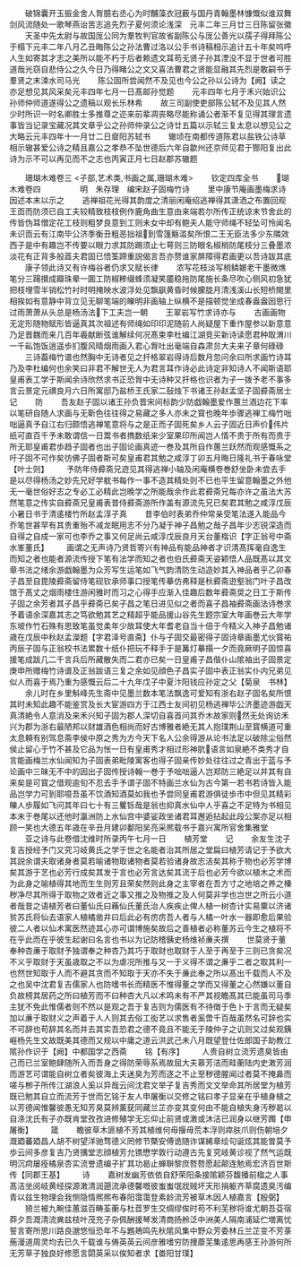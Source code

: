<!-- { "loadSidebar": true } -->
　　破锦囊开玉振金舍人胷臆右丞心为时黼藻衣冠薮与国丹青翰墨林慷慨似谁双舞剑风流随处一歌琴燕诒苦志追先烈子夏何须论浅深　元丰二年三月廿三日陈留张徽
　　天圣中先太尉与故国厐公同为羣牧判官故省副陈公与厐公善光以孺子得拜陈公于榻下元丰二年八月乙丑晦陈公之孙法曹过洛以公手书诗稿相示追计五十年矣呜呼人生如寄其才志之美所以能不朽于后者赖遗文耳苟无贤子孙其湮没不显于世者可胜道哉光窃自悲侍公之久今日乃得睹公之文又喜法曹君之贤能显融其先烈是敢嗣书于羣贤之末涑水司马光
　　陈公固所尝闻然不及见也今公之孙以公诗为【阙】读之亦足想见其风采矣元丰四年七月一日髙邮孙觉题
　　元丰四年七月于禾兴始识公孙师仲师道遂得公之遗稿以观长乐林希
　　故三司副使吏部陈公轼不及见其人然少时所识一时名卿胜士多推尊之迩来前辈凋丧略尽能称诵公者渐不复见得其理言遗事皆当记录宝藏况其文章乎公之孙师仲录公之诗廿五篇以示轼三复太息以想见公之大略云元丰四年十一月廿二日睂阳苏轼书
　　辙顷在南都传道陈君以盐铁公诗草相示辙甚爱公诗之精且嘉公之孝恭不坠世德后六年自歙州还京师见君于酂阳复出此诗为示不可以再见而不之志也丙寅正月七日赵郡苏辙题

　　珊瑚木难卷三
<子部,艺术类,书画之属,珊瑚木难>
　　钦定四库全书
　　瑚木难卷四　　　　　明　朱存理　编宋赵子固梅竹诗
　　里中康节庵画墨梅求诗因述本末以示之
　　逃禅祖花光得其韵度之清丽闲庵绍逃禅得其潇洒之布置回观王靣而防须已自工夫较精致枝枝例作鹿角曲生意由来端若尔所传正统谅末节舍此的传皆伪耳僧定花工枝则粗梦良意到工则未女中却有鲍夫人能守师绳不轻坠可怜闻名未识靣云有江南毕公济季衡丑粗恶拙祖到雪篷觞滥矣所恨二王无臣法多少东隣效西子是中有趣岂不传要以眼力求其防踢须止七萼则三防眼名椒梢防尾枝分三叠墨浓淡花有正背多般蕋夫君固已悟筌蹄重説偈言吾亦赘谁家屏障得君画更以吾诗跋其底
　　康子领此诗又有许梅谷者仍求又赋长律
　　浓写花枝淡写梢鳞皴老干墨微燋笔分三踼攅成瓣珠晕一圎工防椒糁缀蜂须凝笑靥稳拖防尾施长条尽吹心侧风初急犹把枝埋雪半销松竹衬时明掩映水波浮处见飘飖黄昏时候朦胧月清浅溪山长短桥閙里相挨如有意静中背立见无聊笔端的皪明非画轴上纵横不是描顿觉坐成春盎盎因思行过雨萧萧从头总是杨汤法下工夫岂一朝
　　王翠岩写竹求诗亦与
　　古画画物无定形随物赋形皆逼真其次祖述有师绳如印印泥随前人尚疑屋下重作屋参以新意意乃足晋魏而来几百年羲献断弦谁解续何况髙束李杜编江湖竞买新诗读愿君种取渭川一千畆饱饭逍遥歩扪腹风晴烟雨画入君心胷吐出毫端自森肃贠大夫来子章何碌碌
　　三诗葢梅竹谱也然胸中无诗者见之扞格翠岩得诗后数月忽问余曰所求画竹诗耳乃及李杜编何也余笑曰非君不解世无人为君言耳作诗必此诗定非知诗人不闻斯语耶皇甫表工学于斯闻余诗欣然求书正恐胷中无诗种又扞格也识者为子一拨予老不事多言云景定元禩良月六日所寓邸乃盐桥王氏家二鼔烛下书诸王孙赵孟坚子固彛斋居士记
　　防
　　吾友赵子固以诸王孙负晋宋间标韵少防戯翰墨爱作蕙兰酒边花下率以笔研自随人求画与无靳色往往得之易藏之多人亦未之寳也晚年歩骤逃禅工梅竹咄咄逼真予自江右归颇悟逃禅笔意将与之是正而子固死矣乡人云子固近日声价伟片纸可直百千予未敢谓信一日鬻书者擕数纸来少室果印所闻岂人情不贵于所有而贵于所无耶皇甫君歩趋子固者也出子固论画真迹一巻及其所自作蕙兰跃然而观感慨系之吁子固不可作矣彷佛子固者斯可矣皇甫君其勉之咸淳丁卯五月晦日隆礼书于春咏堂【叶士则】
　　予防年侍彛斋兄逰见其得逃禅小轴及闲庵横卷巻舒坐卧未尝去手是以尽得杨汤之妙先兄好学躭书每作一事不造其精处则不已也平生留意翰墨之外他无一毫世俗好志之专必工必精此岂晚学之所能哉余作此君彛斋兄每亦许之虽法大苏然笔意之传实自彛斋兄皇甫表昔侍彛斋游所作盖有源流先兄已矣君其勉之咸淳戊辰小暑日书于清逺楼竹所赵孟淳子真
　　昔李伯时表弟乔仲常亲受笔法遂入能品今乔笔世甚罕有其贵重殆不减龙眠用志不分乃凝于神子昌勉之哉子昌年少志锐深造而自得之自成一家可也李乔之事又何足尚云咸淳戊辰良月天台董楷识【字正翁号中斋水峯董氏】
　　画谓之无声诗乃贤哲寄兴有神品有能品神者才识清髙挥毫自逸生而知之者也能者源流传授下笔有法学而知之者也伯氏彛斋天姿颖悟人品既髙以其文章书法之绪余游戯翰墨为众芳写生运笔如飞气韵清防生动造妙其入神品者乎乙卯春子昌至自毘陵彛斋留侍笔砚钦承师事口授笔传摹仿弗释是秋彛斋逰壑翁门叶子昌改馆于髙丈之烟雨楼住游闲雅时而习之心得手应渐入佳趣后数年彛斋奨之日工于斯传子固之余芳者其子昌乎彛斋已矣子昌之笔日进见似之者而喜子昌袖彛斋画法诗巻求予着语余深嘉其志之笃欲勉其艺之精超乎能品援山谷先生题宗室大年画巻云大年学东坡作竹石殊有思致笔虽觉柔年少故耳使大年耆老自当十倍于今精义入神子昌勉诸歳在戊辰中秋赵孟濚题【字君泽号直斋】仆与子固交最密得子固诗章画墨尤伙寳祐丙辰子固与正翁校书法累数十纸仆把玩不释手于是篝灯摹搨一夕而竟厥明子固惊喜援笔成跋几二千言兵后所藏散失而二君亦已矣一日皇甫子昌偕仆山隂袖出子固景定庚申所赠梅竹诗谱及正翁跋语三复之余如见顔色子昌实子固中表正翁实仆内兄弟见似人而喜于焉乃重为感慨云后二十九年戊子中夏汴阳钱应孙定之父【菊泉　书林】
　　余儿时在乡里斛峰先生斋中见墨兰数本笔法飘逸可爱知有浙右赵子固名矣所恨其时未知此趣不能鉴赏及长大宦游四方于江西士友间初见杨逃禅毕公济墨迹游戯天真清絶令人意消及来禾兴知子固为郡人深切自喜首问其乔木故家则然无处询访禾兴为郡为浙右最陋邦以财雄酒色相尚而好古博雅者絶无其人抱璞荆山至寳横道可重太息頼有别驾息斋李侯中原之秀为方今天下名人公余得游从论书法足以破除尘俗然侯止留心于竹不甚及它品为怅一日有皇甫秀才相过形神肮语言如泉絶不类秀才自言能画梅兰水仙闻知为子固表弟毗陵寓客也得子固亲传妙处往往过之青出于蓝与予论画中三昧无不中的因出子固传授诗翰一巻于予咄咄逼人岂郑防三絶足以并其有自来矣是可寳之借观逾旬不忍去手予谓子固不特画兰水仙为古今第一若书若诗皆入能品岂学力可到耶噫吾虽不饮酒知酒莫如我也予尝同皇甫君游俱徒歩市中但见其精彩皪人歩履如飞问其年曰七十有三矍铄哉是翁也抑真水仙中人乎喜之不足特为书相见本末于巻尾以还他时瀛洲防上水仙宫中婆娑政坐诸君耳邂逅拈起此段公案亦足以相顾一笑也大德五年歳在辛丑月建卯鄱阳吴亮采熈载书于嘉兴寓所官舍集雅堂
　　亚之诗与此卷借沈维时所录丙午七月一日
　　植芳堂
　　记
　　余友生沈子复吉授经予门又究习岐黄氏之学于世之名能者治其所居之堂扁曰植芳请记于予欲大其説余谓夫取诸身者莫若喻诸物取诸物者莫若验诸身故志洁矣其称于物也必芳学博矣其游于艺也必芳行成矣其发于言也必芳言达矣其流于后也必芳今欲以植木之术而为此身之喻植得其地而生生则芳且荣矣然则此身之主宰者在吾方寸之地培之养之榛秽净尽其所得于取物之效者近之事又推之及物推之及人何莫非学也岂世之所云小道者哉昔之语植芳者曰董仙氏曰蘓仙氏董氏治人疾疾止俾人植一树杏计实易粟以济诸贫苏氏将仙去语家人植橘凿井曰后此必有疠疠吾人者与人橘一叶水一器即愈后果验彼二人者以仙术寓医然迹其心亦可谓博施矣故后之善植者必称董苏云今生之植将不在乎此而在乎彼生起谢曰名言也书以为记防稽銕史杨维祯亷夫撰
　　世莫贤于董奉种杏亷于取财予独谓奉之种杏乃其巧于取财也取财于人至于再至于三则已贪矣况不义乎取财于天虽歳取之不以为虐况所推与又一于义得不谓之亷乎二者之取其利一也然世知取于人而不避其贪而不知取于天亦不失于亷此奉之所以髙出千载而人不及之也吴中沈君复吉儒家人也防嗜书长而精医不惟得董之学而又得董之心然嫌以董自负故榜其居药之所曰植芳而不曰种杏大凡以术鸣未有不严其视瞻髙其已能虽司马季主犹不免此惟儒者则不然以是观之吾于复吉则为儒医有不待徴于色卜于言而无疑矣加以亷于取财义之声着于人人则其去俗工衒艺以求售者奚啻千百哉虽然名可辞也实不可辞也苟辞其名而并去其实吾恐君之德不竟且不能无于陵仲子之讥则又过矣观銕崕杨先生文故既美其德而又规以中庸之道云洪武己未八月既望登仕佐郎国子助教江隂孙作识于【阙】中都国学之西斋
　　铭【有序】
　　人贵自树立流芳遗臭皆由己而已兰室鲍肆随所入而吾身之得防荣辱系焉故屈大夫慕芳洁而畦蘅陆内史潄芳润而游艺可谓能自树立者矣彼海上夫迷臭为芳而逐之不止至秽德腥闻过者莫不掩鼻而嗟与栁子所传江湖浪人奚以异哉云间沈君文举子复吉秀而文文举命其所居堂为植芳既已勉其自立而流芳于世而乞铭于友人申屠衡以交修之铭曰孝子显亲在乎植身植之以芳德闻惟馨彼愚无知芳臭莫辨薰莸同藏兰芷亦变其变何由不能自植失身汚秽曷以自涤沈氏有子亦既肯堂孜孜进修殖学无忘仰止前贤或潄或沐洁已润身以继芳躅【申屠衡】
　　箴
　　瞻彼草木匪植不芳其植维何毋揠毋荒本浮则瘁肤爪则伤朝培夕溉廼蕃廼昌人胡不树望洋驰骛德义罔修节槩安傅诡随诈谋絺章绘句诞炫其能曽莫予歩云间多彦复吉乃贤搆堂志顔植芳允镌懋学敦行动遵古先复究岐黄诊视了然气运既明沉疴屡痊橘泉杏实流誉遗编子扩其功曷止蝉聨黎庶嗸嗸愿起颠连勉焉宏济百世斯传【同郡王基】
　　诗
　　嘉树发幽芳依依自舒荣阳条接隂颖芬馥播前楹之人事髙洁坐阅岐黄经探源潄清润遡流承德馨嘅彼蚩蚩氓戕贼坏天形捐躯齐草腐遗臭汚编青以兹生物理会我恻隐情熈熈布春阳霭霭登素龄流芳被草木因人植嘉言【殷弼】
　　猗兰被九畹佳蕙滋百畴荃蘅与杜茝罗生交绸缪俟时苟不利芜秽将谁尤朝吾芟宿莽夕吾溉清流兾兹枝叶茂充子杂佩酬援琴发清商扬舲泛中洲美人隔南浦延伫増离忧誓言寄所思川路良邈悠恒恐年不与鶗鴂鸣先秋隂风集中野众芳委林丘兰芷变不芳菉葹漫道周灵均去已久千载谁与俦英英云间彦雅嗜穷防捜蘼芜集逺思再感王孙游何所无芳草子独良好修愿言閟英采以俟知者求【畨阳甘璞】
